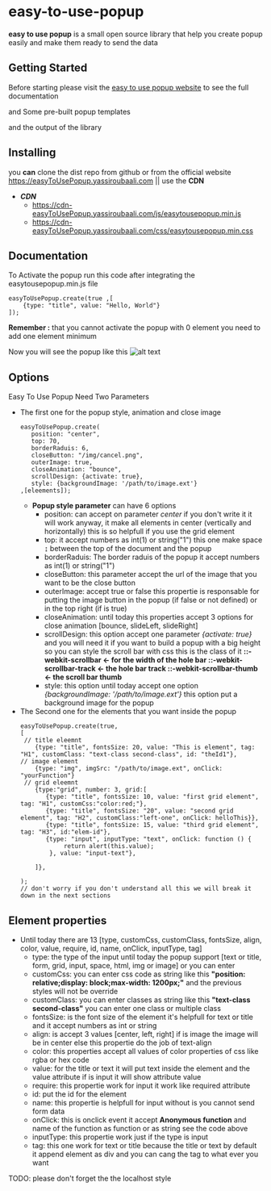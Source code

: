 # easy-to-use-popup

**easy to use popup** is a small open source library that help you create popup easily and make them ready to send the data

## Getting Started
Before starting please visit the [easy to use popup website](https://easyToUsePopup.yassiroubaali.com) to see the full documentation 

and Some pre-built popup templates 

and the output of the library

## Installing
you **can** clone the dist repo from github or from the official website https://easyToUsePopup.yassiroubaali.com  || use the **CDN**

- ***CDN***
    - https://cdn-easyToUsePopup.yassiroubaali.com/js/easytousepopup.min.js   
    - https://cdn-easyToUsePopup.yassiroubaali.com/css/easytousepopup.min.css

## Documentation
To Activate the popup run this code after integrating the easytousepopup.min.js file
```
easyToUsePopup.create(true ,[
    {type: "title", value: "Hello, World"}
]);
```
**Remember :** that you cannot activate the popup with 0 element you need to add one element minimum

Now you will see the popup like this
![alt text](https://easyToUsePopup.yassiroubaali.com/img/hello-world-easyToUsePopUp.png)

## Options
Easy To Use Popup Need Two Parameters
- The first one for the popup style, animation and close image
    ```
    easyToUsePopup.create(
       position: "center",
       top: 70,
       borderRaduis: 6, 
       closeButton: "/img/cancel.png",
       outerImage: true,
       closeAnimation: "bounce",
       scrollDesign: {activate: true},
       style: {backgroundImage: '/path/to/image.ext'}
    ,[eleements]);
    ```
    - **Popup style parameter** can have 6 options 
        - position: can accept on parameter *center* if you don't write it it will work anyway, it make all elements in center (vertically and horizontally) this is so helpfull if you use the grid element
        - top: it accept numbers as int(1) or string("1") this one make space ↨ between the top of the document and the popup
        - borderRaduis: The border raduis of the popup it accept numbers as int(1) or string("1") 
        - closeButton: this parameter accept the url of the image that you want to be the close button
        - outerImage: accept true or false this propertie is responsable for putting the image button in the popup (if false or not defined) or in the top right (if is true)
        - closeAnimation: until today this properties accept 3 options for close animation [bounce, slideLeft, slideRight] 
        - scrollDesign: this option accept one parameter *{activate: true}* and you will need it if you want to build a popup with a big height so you can style the scroll bar with css this is the class of it **::-webkit-scrollbar <- for the width of the hole bar  ::-webkit-scrollbar-track <- the hole bar track ::-webkit-scrollbar-thumb <- the scroll bar thumb**
        - style: this option until today accept one option *{backgroundImage: '/path/to/image.ext'}* this option put a background image for the popup
- The Second one for the elements that you want inside the popup
    ```
    easyToUsePopup.create(true,
    [
     // title eleemnt
        {type: "title", fontsSize: 20, value: "This is element", tag: "H1", customClass: "text-class second-class", id: "theId1"},
    // image element
        {type: "img", imgSrc: "/path/to/image.ext", onClick: "yourFunction"}
     // grid eleemnt
        {type:"grid", number: 3, grid:[
           {type: "title", fontsSize: 10, value: "first grid element",  tag: "H1", customCss:"color:red;"},
           {type: "title", fontsSize: "20", value: "second grid element", tag: "H2", customClass:"left-one", onClick: helloThis}},
           {type: "title", fontsSize: 15, value: "third grid element",  tag: "H3", id:"elem-id"},
           {type: "input", inputType: "text", onClick: function () {
                return alert(this.value);
            }, value: "input-text"},

        ]},

    );
    // don't worry if you don't understand all this we will break it down in the next sections 
    ```
## Element properties
- Until today there are 13 [type, customCss, customClass, fontsSize, align, color, value, require, id, name, onClick, inputType, tag]
    - type: the type of the input until today the popup support [text or title, form, grid, input, space, html, img or image] or you can enter
    - customCss: you can enter css code as string like this **"position: relative;display: block;max-width: 1200px;"** and the previous styles will not be override
    - customClass: you can enter classes as string like this **"text-class second-class"** you can enter one class or multiple class
    - fontsSize: is the font size of the element it's helpfull for text or title and it accept numbers as int or string
    - align: is accept 3 values [center, left, right] if is image the image will be in center else this propertie do the job of text-align
    - color: this properties accept all values of color properties of css like rgba or hex code
    - value: for the title or text it will put text inside the element and the value attribute if is input it will show attribute value
    - require: this propertie work for input it work like required attribute
    - id: put the id for the element
    - name: this propertie is helpfull for input without is you cannot send form data
    - onClick: this is onclick event it accept **Anonymous function** and name of the function as function or as string see the code above
    - inputType: this propertie work just if the type is input
    - tag: this one work for text or title because the title or text by default it append element as div and you can cang the tag to what ever you want



TODO: please don't forget the the localhost style
